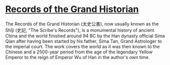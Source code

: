# [Records of the Grand Historian](https://en.wikipedia.org/wiki/Records_of_the_Grand_Historian)

The Records of the Grand Historian (太史公書), now usually known as the Shǐjì (史記, "The Scribe's Records"), is a monumental history of ancient China and the world finished around 94 BC by the Han dynasty official Sima Qian after having been started by his father, Sima Tan, Grand Astrologer to the imperial court. The work covers the world as it was then known to the Chinese and a 2500-year period from the age of the legendary Yellow Emperor to the reign of Emperor Wu of Han in the author's own time.

